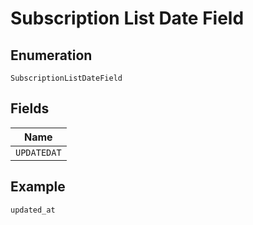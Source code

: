
# Subscription List Date Field

## Enumeration

`SubscriptionListDateField`

## Fields

| Name |
|  --- |
| `UPDATEDAT` |

## Example

```
updated_at
```

